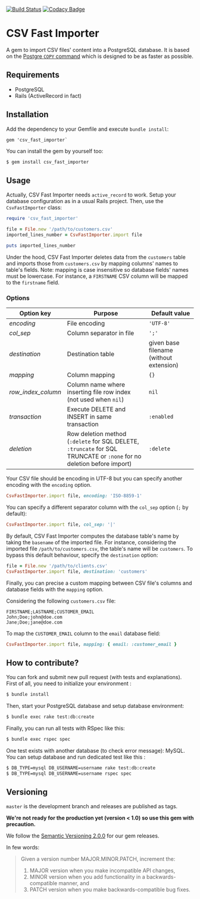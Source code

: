 [![Build Status](https://travis-ci.org/sogilis/csv_fast_importer.svg?branch=master)](https://travis-ci.org/sogilis/csv_fast_importer) [![Codacy Badge](https://api.codacy.com/project/badge/Grade/3747d356ba004b7da2d0aec6bf1160f0)](https://www.codacy.com/app/Jibidus/csv_fast_importer?utm_source=github.com&amp;utm_medium=referral&amp;utm_content=sogilis/csv_fast_importer&amp;utm_campaign=Badge_Grade)

# CSV Fast Importer

A gem to import CSV files' content into a PostgreSQL database. It is based on
the [Postgre `COPY` command](https://wiki.postgresql.org/wiki/COPY) which is
designed to be as faster as possible.

## Requirements

- PostgreSQL
- Rails (ActiveRecord in fact)

## Installation

Add the dependency to your Gemfile and execute `bundle install`:

```gemfile
gem 'csv_fast_importer`
```

You can install the gem by yourself too:

```sh
$ gem install csv_fast_importer
```

## Usage

Actually, CSV Fast Importer needs `active_record` to work. Setup your database
configuration as in a usual Rails project. Then, use the `CsvFastImporter`
class:

```ruby
require 'csv_fast_importer'

file = File.new '/path/to/customers.csv'
imported_lines_number = CsvFastImporter.import file

puts imported_lines_number
```

Under the hood, CSV Fast Importer deletes data from the `customers` table and
imports those from `customers.csv` by mapping columns' names to table's fields.
Note: mapping is case insensitive so database fields' names must be lowercase.
For instance, a `FIRSTNAME` CSV column will be mapped to the `firstname` field.

### Options

| Option key | Purpose | Default value |
| ------------ | ------------- | ------------- |
| *encoding* | File encoding | `'UTF-8'` |
| *col_sep* | Column separator in file | `';'` |
| *destination* | Destination table | given base filename (without extension) |
| *mapping* | Column mapping | `{}` |
| *row_index_column* | Column name where inserting file row index (not used when `nil`) | `nil` |
| *transaction* | Execute DELETE and INSERT in same transaction | `:enabled` |
| *deletion* | Row deletion method (`:delete` for SQL DELETE, `:truncate` for SQL TRUNCATE or `:none` for no deletion before import) | `:delete` |

Your CSV file should be encoding in UTF-8 but you can specify another encoding
with the `encoding` option.

```ruby
CsvFastImporter.import file, encoding: 'ISO-8859-1'
```

You can specify a different separator column with the `col_sep` option (`;` by
default):

```ruby
CsvFastImporter.import file, col_sep: '|'
```

By default, CSV Fast Importer computes the database table's name by taking the
`basename` of the imported file. For instance, considering the imported file
`/path/to/customers.csv`, the table's name will be `customers`. To bypass
this default behaviour, specify the `destination` option:

```ruby
file = File.new '/path/to/clients.csv'
CsvFastImporter.import file, destination: 'customers'
```

Finally, you can precise a custom mapping between CSV file's columns and
database fields with the `mapping` option.

Considering the following `customers.csv` file:

```csv
FIRSTNAME;LASTNAME;CUSTOMER_EMAIL
John;Doe;john@doe.com
Jane;Doe;jane@doe.com
```

To map the `CUSTOMER_EMAIL` column to the `email` database field:

```ruby
CsvFastImporter.import file, mapping: { email: :customer_email }
```

## How to contribute?

You can fork and submit new pull request (with tests and explanations).
First of all, you need to initialize your environment :

```sh
$ bundle install
```

Then, start your PostgreSQL database and setup database environment:

```sh
$ bundle exec rake test:db:create
```

Finally, you can run all tests with RSpec like this:

```sh
$ bundle exec rspec spec
```

One test exists with another database (to check error message): MySQL. You can setup database and run dedicated test like this :
```sh
$ DB_TYPE=mysql DB_USERNAME=username rake test:db:create
$ DB_TYPE=mysql DB_USERNAME=username rspec spec
```

## Versioning

`master` is the development branch and releases are published as tags.

**We're not ready for the production yet (version < 1.0) so use this gem with
precaution.**

We follow the [Semantic Versioning 2.0.0](http://semver.org/) for our gem
releases.

In few words:

> Given a version number MAJOR.MINOR.PATCH, increment the:
>
> 1. MAJOR version when you make incompatible API changes,
> 2. MINOR version when you add functionality in a backwards-compatible manner,
>    and
> 3. PATCH version when you make backwards-compatible bug fixes.
